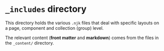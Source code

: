 # `_includes` directory

This directory holds the various `.njk` files that deal with specific layouts on a page, component and collection (group) level.

The relevant content (**front matter** and **markdown**) comes from the files in the `_content/` directory.
